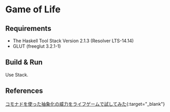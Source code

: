 # Game of Life


## Requirements

- The Haskell Tool Stack Version 2.1.3 (Resolver LTS-14.14)
- GLUT (freeglut 3.2.1-1)


## Build & Run

Use Stack.


## References

[コモナドを使った抽象化の威力をライフゲームで試してみた](https://qiita.com/lotz/items/fbc4788b8ea8313cbf76){:target="_blank"}
